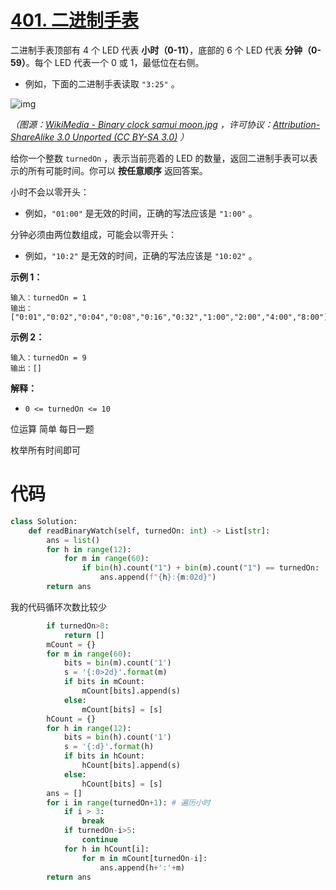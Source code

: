<!--
 * @Description: 
 * @Autor: Au3C2
 * @Date: 2021-06-21 10:54:41
 * @LastEditors: Au3C2
 * @LastEditTime: 2021-06-22 10:53:40
-->
# [401. 二进制手表](https://leetcode-cn.com/problems/binary-watch/)

二进制手表顶部有 4 个 LED 代表 **小时（0-11）**，底部的 6 个 LED 代表 **分钟（0-59）**。每个 LED 代表一个 0 或 1，最低位在右侧。

-   例如，下面的二进制手表读取 `"3:25"` 。

![img](https://assets.leetcode-cn.com/aliyun-lc-upload/uploads/2021/03/29/binary_clock_samui_moon.jpg)

*（图源：[WikiMedia - Binary clock samui moon.jpg](https://commons.m.wikimedia.org/wiki/File:Binary_clock_samui_moon.jpg) ，许可协议：[Attribution-ShareAlike 3.0 Unported (CC BY-SA 3.0)](https://creativecommons.org/licenses/by-sa/3.0/deed.en) ）*

给你一个整数 `turnedOn` ，表示当前亮着的 LED 的数量，返回二进制手表可以表示的所有可能时间。你可以 **按任意顺序** 返回答案。

小时不会以零开头：

-   例如，`"01:00"` 是无效的时间，正确的写法应该是 `"1:00"` 。

分钟必须由两位数组成，可能会以零开头：

-   例如，`"10:2"` 是无效的时间，正确的写法应该是 `"10:02"` 。

 

**示例 1：**

```
输入：turnedOn = 1
输出：["0:01","0:02","0:04","0:08","0:16","0:32","1:00","2:00","4:00","8:00"]
```

**示例 2：**

```
输入：turnedOn = 9
输出：[]
```

 

**解释：**

-   `0 <= turnedOn <= 10`

位运算 简单 每日一题

枚举所有时间即可

# 代码

```python
class Solution:
    def readBinaryWatch(self, turnedOn: int) -> List[str]:
        ans = list()
        for h in range(12):
            for m in range(60):
                if bin(h).count("1") + bin(m).count("1") == turnedOn:
                    ans.append(f"{h}:{m:02d}")
        return ans
```

我的代码循环次数比较少

```python
        if turnedOn>8:
            return []
        mCount = {}
        for m in range(60):            
            bits = bin(m).count('1')
            s = '{:0>2d}'.format(m)
            if bits in mCount:
                mCount[bits].append(s)
            else:
                mCount[bits] = [s]
        hCount = {}
        for h in range(12):            
            bits = bin(h).count('1')
            s = '{:d}'.format(h)
            if bits in hCount:
                hCount[bits].append(s)
            else:
                hCount[bits] = [s]
        ans = []
        for i in range(turnedOn+1): # 遍历小时
            if i > 3:
                break
            if turnedOn-i>5:
                continue
            for h in hCount[i]:
                for m in mCount[turnedOn-i]:
                    ans.append(h+':'+m)
        return ans
```